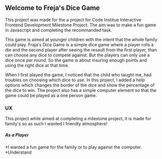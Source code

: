 <h2>Welcome to Freja's Dice Game</h2>

This project was made for the a project for Code Institue Interactive Frontend Development Milestone Project.
The aim was to make a fun game in Javascript and completing the recommanded task.

This game is aimed at younger children with the intent that the whole family could play. Fraja's Dice Game is a simple dice game where a player rolls a die and the second player after seeing the resault from the first player, than can choose any dice to compete against. But the players can only use a dice once per round. So the game is about insuring enough points and using the right dice at that time.

When I first played the game, I noticed that the child who taught me, had troubles on choosing which dice to use. In this project, I added a help options which changes the border of the dice and show the percentage of the dice to win. The project also has a simple computer element so that the game could be played as a one person game.



<h3>UX</h3>
This project while aimed at completing a milestone project, it is made for family's so as such I wanted I friendly atmosphere!

<h5>As a Player</h5>
*I wanted a fun game for the family or to play against the computer.
*Understand 
